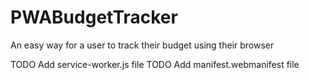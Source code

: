 # PWABudgetTracker
An easy way for a user to track their budget using their browser

TODO Add service-worker.js file
TODO Add manifest.webmanifest file